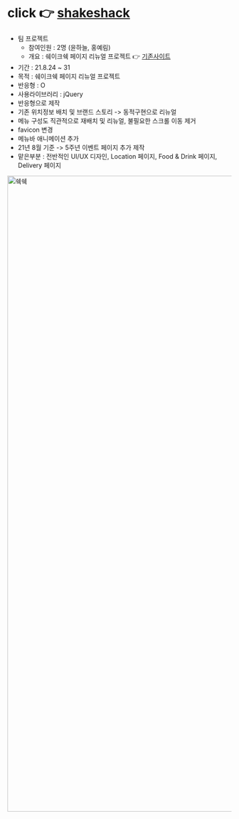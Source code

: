 # click 👉 <a href = "https://awesomeyelim.github.io/SHAKESHACK/" >shakeshack</a>
  - 팀 프로젝트 
    - 참여인원 : 2명 (윤하늘, 홍예림)
    - 개요 : 쉐이크쉑 페이지 리뉴얼 프로젝트 👉 <a href ="http://www.shakeshack.kr/">기존사이트</a>
  - 기간 : 21.8.24 ~ 31
  - 목적 : 쉐이크쉑 페이지 리뉴얼 프로젝트
  - 반응형 : O
  - 사용라이브러리 : jQuery
  - 반응형으로 제작
  - 기존 위치정보 배치 및 브랜드 스토리 -> 동적구현으로 리뉴얼
  - 메뉴 구성도 직관적으로 재배치 및 리뉴얼, 불필요한 스크롤 이동 제거
  - favicon 변경
  - 메뉴바 애니메이션 추가
  - 21년 8월 기준 -> 5주년 이벤트 페이지 추가 제작
  - 맡은부분 : 전반적인 UI/UX 디자인, Location 페이지, Food & Drink 페이지, Delivery 페이지 
<img width="1430" alt="쉑쉑" src="https://user-images.githubusercontent.com/93499143/147042668-bf3e90b9-a416-43b5-8bdc-f30d90e80254.png">

